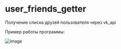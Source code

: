 # user_friends_getter
Получение списка друзей пользователя через  vk_api

Пример работы программы:

![image](https://user-images.githubusercontent.com/46228212/117830808-6b951f80-b28d-11eb-8420-37ac7d242a32.png)
